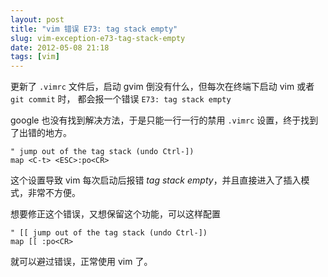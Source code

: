 ```yaml
---
layout: post
title: "vim 错误 E73: tag stack empty"
slug: vim-exception-e73-tag-stack-empty
date: 2012-05-08 21:18
tags: [vim]
---
```


更新了 `.vimrc` 文件后，启动 gvim 倒没有什么，但每次在终端下启动 vim 或者 `git commit` 时，
都会报一个错误 `E73: tag stack empty`

google 也没有找到解决方法，于是只能一行一行的禁用 `.vimrc` 设置，终于找到了出错的地方。

    " jump out of the tag stack (undo Ctrl-])
    map <C-t> <ESC>:po<CR>

这个设置导致 vim 每次启动后报错 *tag stack empty*，并且直接进入了插入模式，非常不方便。

想要修正这个错误，又想保留这个功能，可以这样配置

    " [[ jump out of the tag stack (undo Ctrl-])
    map [[ :po<CR>

就可以避过错误，正常使用 vim 了。
